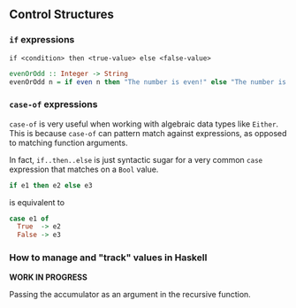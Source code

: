 ## Control Structures

### `if` expressions
```
if <condition> then <true-value> else <false-value>
```

```haskell
evenOrOdd :: Integer -> String
evenOrOdd n = if even n then "The number is even!" else "The number is odd!"
```

### `case-of` expressions
`case-of` is very useful when working with algebraic data types like `Either`. This is because `case-of` can pattern match against expressions, as opposed to matching function arguments.

In fact, `if..then..else` is just syntactic sugar for a very common `case` expression that matches on a `Bool` value.

```haskell
if e1 then e2 else e3
```
is equivalent to
```haskell
case e1 of
  True  -> e2
  False -> e3
```

### How to manage and "track" values in Haskell
__WORK IN PROGRESS__

Passing the accumulator as an argument in the recursive function.